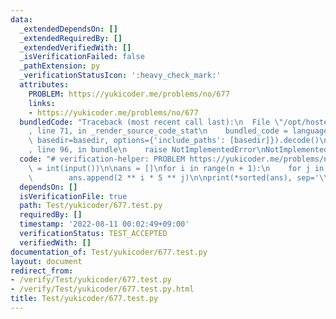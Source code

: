```yaml
---
data:
  _extendedDependsOn: []
  _extendedRequiredBy: []
  _extendedVerifiedWith: []
  _isVerificationFailed: false
  _pathExtension: py
  _verificationStatusIcon: ':heavy_check_mark:'
  attributes:
    PROBLEM: https://yukicoder.me/problems/no/677
    links:
    - https://yukicoder.me/problems/no/677
  bundledCode: "Traceback (most recent call last):\n  File \"/opt/hostedtoolcache/Python/3.10.6/x64/lib/python3.10/site-packages/onlinejudge_verify/documentation/build.py\"\
    , line 71, in _render_source_code_stat\n    bundled_code = language.bundle(stat.path,\
    \ basedir=basedir, options={'include_paths': [basedir]}).decode()\n  File \"/opt/hostedtoolcache/Python/3.10.6/x64/lib/python3.10/site-packages/onlinejudge_verify/languages/python.py\"\
    , line 96, in bundle\n    raise NotImplementedError\nNotImplementedError\n"
  code: "# verification-helper: PROBLEM https://yukicoder.me/problems/no/677\n\nn\
    \ = int(input())\n\nans = []\nfor i in range(n + 1):\n    for j in range(n + 1):\n\
    \        ans.append(2 ** i * 5 ** j)\n\nprint(*sorted(ans), sep='\\n')"
  dependsOn: []
  isVerificationFile: true
  path: Test/yukicoder/677.test.py
  requiredBy: []
  timestamp: '2022-08-11 00:02:49+09:00'
  verificationStatus: TEST_ACCEPTED
  verifiedWith: []
documentation_of: Test/yukicoder/677.test.py
layout: document
redirect_from:
- /verify/Test/yukicoder/677.test.py
- /verify/Test/yukicoder/677.test.py.html
title: Test/yukicoder/677.test.py
---
```

